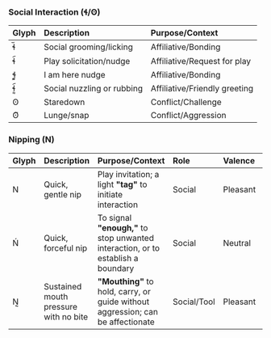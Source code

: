 ### Social Interaction (ɬ/ʘ)

| Glyph | Description | Purpose/Context |
| :--- | :--- | :--- |
| ɬ︣ | Social grooming/licking | Affiliative/Bonding |
| ɬ︠ | Play solicitation/nudge | Affiliative/Request for play |
| ɬ᷽ | I am here nudge | Affiliative/Bonding |
| ɬ᷽︠ | Social nuzzling or rubbing | Affiliative/Friendly greeting |
| ʘ | Staredown | Conflict/Challenge |
| ʘ᷀ | Lunge/snap | Conflict/Aggression |

### Nipping (N)

| Glyph | Description | Purpose/Context | Role | Valence | Arousal |
| :--- | :--- | :--- | :--- | :--- | :--- |
| N | Quick, gentle nip | Play invitation; a light **"tag"** to initiate interaction | Social | Pleasant | Excited |
| Ń | Quick, forceful nip | To signal **"enough,"** to stop unwanted interaction, or to establish a boundary | Social | Neutral | Neutral |
| N᷐ | Sustained mouth pressure with no bite | **"Mouthing"** to hold, carry, or guide without aggression; can be affectionate | Social/Tool | Pleasant | Calm |